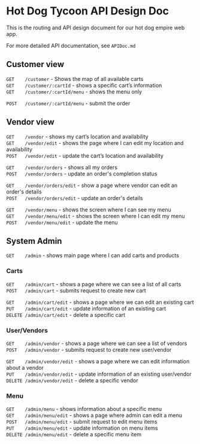 # Hot Dog Tycoon API Design Doc

This is the routing and API design document for our hot dog empire web app.

For more detailed API documentation, see `APIDoc.md`

## Customer view

`GET    /customer` - Shows the map of all available carts  
`GET    /customer/:cartId` - shows a specific cart’s information  
`GET    /customer/:cartId/menu` - shows the menu only  

`POST   /customer/:cartId/menu` - submit the order  

## Vendor view

`GET    /vendor` - shows my cart’s location and availability  
`GET    /vendor/edit` - shows the page where I can edit my location and availability  
`POST   /vendor/edit` - update the cart’s location and availability  

`GET    /vendor/orders` - shows all my orders  
`POST   /vendor/orders` - update an order's completion status  

`GET    /vendor/orders/edit` - show a page where vendor can edit an order's details  
`POST   /vendor/orders/edit` - update an order's details

`GET    /vendor/menu` - shows the screen where I can see my menu  
`GET    /vendor/menu/edit` - shows the screen where I can edit my menu  
`POST   /vendor/menu/edit` - update the menu

## System Admin

`GET    /admin` - shows main page where I can add carts and products

### Carts

`GET    /admin/cart` - shows a page where we can see a list of all carts  
`POST   /admin/cart` - submits request to create new cart

`GET    /admin/cart/edit` - shows a page where we can edit an existing cart  
`PUT    /admin/cart/edit` - update information of an existing cart  
`DELETE /admin/cart/edit` - delete a specific cart

### User/Vendors

`GET    /admin/vendor` - shows a page where we can see a list of vendors  
`POST   /admin/vendor` - submits request to create new user/vendor  

`GET    /admin/vendor/edit` - shows a page where we can edit information about a vendor  
`PUT    /admin/vendor/edit` - update information of an existing user/vendor  
`DELETE /admin/vendor/edit` - delete a specific vendor

### Menu

`GET    /admin/menu` - shows information about a specific menu  
`GET    /admin/menu/edit` - shows a page where admin can edit a menu  
`POST   /admin/menu/edit` - submit request to edit menu items  
`PUT    /admin/menu/edit` - update information on menu items  
`DELETE /admin/menu/edit` - delete a specific menu item  
